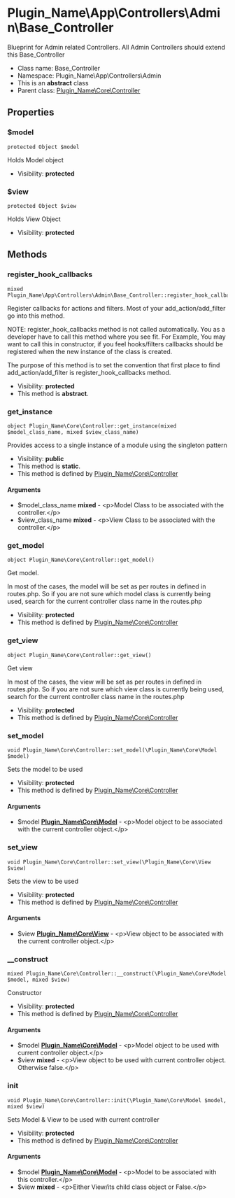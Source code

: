 Plugin_Name\App\Controllers\Admin\Base_Controller
===============

Blueprint for Admin related Controllers. All Admin Controllers should extend this Base_Controller




* Class name: Base_Controller
* Namespace: Plugin_Name\App\Controllers\Admin
* This is an **abstract** class
* Parent class: [Plugin_Name\Core\Controller](Plugin_Name-Core-Controller.md)





Properties
----------


### $model

    protected Object $model

Holds Model object



* Visibility: **protected**


### $view

    protected Object $view

Holds View Object



* Visibility: **protected**


Methods
-------


### register_hook_callbacks

    mixed Plugin_Name\App\Controllers\Admin\Base_Controller::register_hook_callbacks()

Register callbacks for actions and filters. Most of your add_action/add_filter
go into this method.

NOTE: register_hook_callbacks method is not called automatically. You
as a developer have to call this method where you see fit. For Example,
You may want to call this in constructor, if you feel hooks/filters
callbacks should be registered when the new instance of the class
is created.

The purpose of this method is to set the convention that first place to
find add_action/add_filter is register_hook_callbacks method.

* Visibility: **protected**
* This method is **abstract**.




### get_instance

    object Plugin_Name\Core\Controller::get_instance(mixed $model_class_name, mixed $view_class_name)

Provides access to a single instance of a module using the singleton pattern



* Visibility: **public**
* This method is **static**.
* This method is defined by [Plugin_Name\Core\Controller](Plugin_Name-Core-Controller.md)


#### Arguments
* $model_class_name **mixed** - &lt;p&gt;Model Class to be associated with the controller.&lt;/p&gt;
* $view_class_name **mixed** - &lt;p&gt;View Class to be associated with the controller.&lt;/p&gt;



### get_model

    object Plugin_Name\Core\Controller::get_model()

Get model.

In most of the cases, the model will be set as per routes in defined in routes.php.
So if you are not sure which model class is currently being used, search for the
current controller class name in the routes.php

* Visibility: **protected**
* This method is defined by [Plugin_Name\Core\Controller](Plugin_Name-Core-Controller.md)




### get_view

    object Plugin_Name\Core\Controller::get_view()

Get view

In most of the cases, the view will be set as per routes in defined in routes.php.
So if you are not sure which view class is currently being used, search for the
current controller class name in the routes.php

* Visibility: **protected**
* This method is defined by [Plugin_Name\Core\Controller](Plugin_Name-Core-Controller.md)




### set_model

    void Plugin_Name\Core\Controller::set_model(\Plugin_Name\Core\Model $model)

Sets the model to be used



* Visibility: **protected**
* This method is defined by [Plugin_Name\Core\Controller](Plugin_Name-Core-Controller.md)


#### Arguments
* $model **[Plugin_Name\Core\Model](Plugin_Name-Core-Model.md)** - &lt;p&gt;Model object to be associated with the current controller object.&lt;/p&gt;



### set_view

    void Plugin_Name\Core\Controller::set_view(\Plugin_Name\Core\View $view)

Sets the view to be used



* Visibility: **protected**
* This method is defined by [Plugin_Name\Core\Controller](Plugin_Name-Core-Controller.md)


#### Arguments
* $view **[Plugin_Name\Core\View](Plugin_Name-Core-View.md)** - &lt;p&gt;View object to be associated with the current controller object.&lt;/p&gt;



### __construct

    mixed Plugin_Name\Core\Controller::__construct(\Plugin_Name\Core\Model $model, mixed $view)

Constructor



* Visibility: **protected**
* This method is defined by [Plugin_Name\Core\Controller](Plugin_Name-Core-Controller.md)


#### Arguments
* $model **[Plugin_Name\Core\Model](Plugin_Name-Core-Model.md)** - &lt;p&gt;Model object to be used with current controller object.&lt;/p&gt;
* $view **mixed** - &lt;p&gt;View object to be used with current controller object. Otherwise false.&lt;/p&gt;



### init

    void Plugin_Name\Core\Controller::init(\Plugin_Name\Core\Model $model, mixed $view)

Sets Model & View to be used with current controller



* Visibility: **protected**
* This method is defined by [Plugin_Name\Core\Controller](Plugin_Name-Core-Controller.md)


#### Arguments
* $model **[Plugin_Name\Core\Model](Plugin_Name-Core-Model.md)** - &lt;p&gt;Model to be associated with this controller.&lt;/p&gt;
* $view **mixed** - &lt;p&gt;Either View/its child class object or False.&lt;/p&gt;


